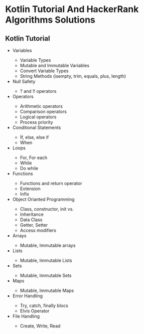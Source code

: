# Kotlin Tutorial And HackerRank Algorithms Solutions

## Kotlin Tutorial
<ul>
  <li>Variables </li>
  <ul>
    <li>Variable Types</li>
    <li>Mutable and Immutable Variables</li>
    <li>Convert Variable Types</li>
    <li>String Methods (isempty, trim, equals, plus, length)</li>
  </ul>
  <li>Null Safety</li>
  <ul>
    <li>? and !! operators</li>
  </ul>
  <li>Operators</li>
  <ul>
    <li>Arithmetic operators</li>
    <li>Comparison operators</li>
    <li>Logical operators</li>
    <li>Process priority</li>
  </ul>
  <li>Conditional Statements</li>
  <ul>
    <li>İf, else, else if</li>
    <li>When</li>
  </ul>
  <li>Loops</li>
  <ul>
    <li>For, For each</li>
    <li>While</li>
    <li>Do while</li>
  </ul>
  <li>Functions</li>
  <ul>
    <li>Functions and return operator</li>
    <li>Extension</li>
    <li>Infix</li>
  </ul>
  <li>Object Orianted Programming</li>
  <ul>
    <li>Class, constructor, init vs.</li>
    <li>Inheritance</li>
    <li>Data Class</li>
    <li>Getter, Setter</li>
    <li>Access modifiers</li> 
  </ul>
  <li>Arrays</li>
  <ul>
    <li>Mutable, Immutable arrays</li>
  </ul>
  <li>Lists</li>
  <ul>
    <li>Mutable, Immutable Lists</li>
  </ul>
  <li>Sets</li>
  <ul>
    <li>Mutable, Immutable Sets</li>
  </ul>
  <li>Maps</li>
  <ul>
    <li>Mutable, Immutable Maps</li>
  </ul>
  <li>Error Handling</li>
  <ul>
    <li>Try, catch, finally blocs</li>
    <li>Elvis Operator</li>
  </ul>
  <li>File Handling</li>
  <ul>
    <li>Create, Write, Read</li>
  </ul>
</ul>
